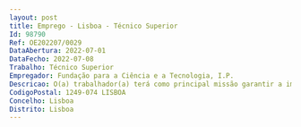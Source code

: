 ```yaml
--- 
layout: post
title: Emprego - Lisboa - Técnico Superior
Id: 98790
Ref: OE202207/0029
DataAbertura: 2022-07-01
DataFecho: 2022-07-08
Trabalho: Técnico Superior
Empregador: Fundação para a Ciência e a Tecnologia, I.P.
Descricao: O(a) trabalhador(a) terá como principal missão garantir a implementação das politicas de Recursos Humanos definidas, apoiando entre outros os processos de desenvolvimento de RH  Avaliação de desempenho, Gestão da formação e recrutamento e selecção  Colaborar na organização de encontros de TeamBuilding e outras iniciativas internas promovidas pelo serviço de GRH  Colaborar na execuçlão do plano de comunicação interna  Produzir indicadores de gestão de RH  Elaborar e manter as descrições de funções actualizadas  Estabelecer acordos parcerias com entidades externas para fornecer condições mais favoráveis aos colaboradores na aquisição de bens ou serviços e colaborar noutros projectos em que o contributo de GRH seja relevante.
CodigoPostal: 1249-074 LISBOA
Concelho: Lisboa
Distrito: Lisboa
--- 
```

